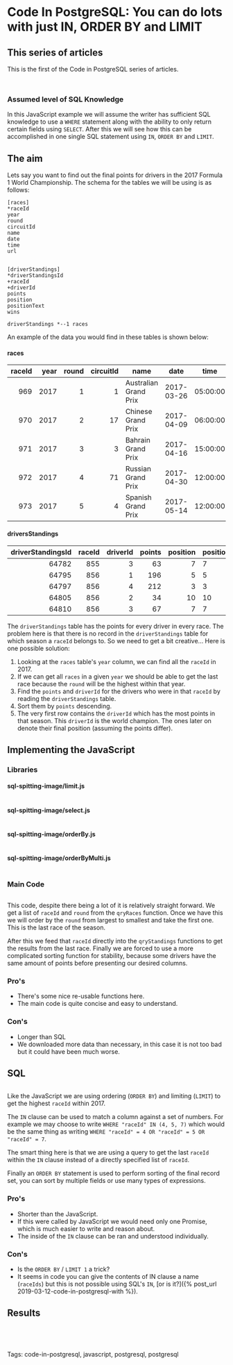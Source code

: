 # Code In PostgreSQL: You can do lots with just IN, ORDER BY and LIMIT


## This series of articles

This is the first of the Code in PostgreSQL series of articles.

```unixpipe cat content-assets/code-in-postgresql/about-body.md
```

```unixpipe cat content-assets/code-in-postgresql/about-ergast.md
```

### Assumed level of SQL Knowledge

In this JavaScript example we will assume the writer has sufficient SQL knowledge to use a `WHERE` statement along with the ability to only return certain fields using `SELECT`. After this we will see how this can be accomplished in one single SQL statement using `IN`, `ORDER BY` and `LIMIT`.

## The aim

Lets say you want to find out the final points for drivers in the 2017 Formula 1 World Championship. The schema for the tables we will be using is as follows:

```unixpipe diagram-erd content-assets/2019-03-03-code-in-postgresql-in-order-by-limit/erd.svg
[races]
*raceId
year
round
circuitId
name
date
time
url


[driverStandings]
*driverStandingsId
+raceId
+driverId
points
position
positionText
wins

driverStandings *--1 races
```

An example of the data you would find in these tables is shown below:

#### races

| raceId | year | round | circuitId |           name           |    date    |   time   | url |
| -:     | -:   | -:    | -:        | -                        | -          | -        | - |
|    969 | 2017 |     1 |         1 | Australian Grand Prix    | 2017-03-26 | 05:00:00 | https://en.wikipedia.org/wiki/2017_Australian_Grand_Prix|
|    970 | 2017 |     2 |        17 | Chinese Grand Prix       | 2017-04-09 | 06:00:00 | https://en.wikipedia.org/wiki/2017_Chinese_Grand_Prix|
|    971 | 2017 |     3 |         3 | Bahrain Grand Prix       | 2017-04-16 | 15:00:00 | https://en.wikipedia.org/wiki/2017_Bahrain_Grand_Prix|
|    972 | 2017 |     4 |        71 | Russian Grand Prix       | 2017-04-30 | 12:00:00 | https://en.wikipedia.org/wiki/2017_Russian_Grand_Prix|
|    973 | 2017 |     5 |         4 | Spanish Grand Prix       | 2017-05-14 | 12:00:00 | https://en.wikipedia.org/wiki/2017_Spanish_Grand_Prix|


#### driversStandings

| driverStandingsId | raceId | driverId | points | position | positionText | wins |
| -:                | -:     | -:       | -:     | -:       | -            | -:   |
|             64782 |    855 |        3 |     63 |        7 | 7            |    0 |
|             64795 |    856 |        1 |    196 |        5 | 5            |    2 |
|             64797 |    856 |        4 |    212 |        3 | 3            |    1 |
|             64805 |    856 |        2 |     34 |       10 | 10           |    0 |
|             64810 |    856 |        3 |     67 |        7 | 7            |    0 |

The `driverStandings` table has the points for every driver in every race. The problem here is that there is no record in the `driverStandings` table for which season a `raceId` belongs to. So we need to get a bit creative... Here is one possible solution:

 1. Looking at the `races` table's `year` column, we can find all the `raceId` in 2017.
 2. If we can get all `races` in a given `year` we should be able to get the last race because the `round` will be the highest within that year.
 2. Find the `points` and `driverId` for the drivers who were in that `raceId` by reading the `driverStandings` table.
 3. Sort them by `points` descending.
 4. The very first row contains the `driverId` which has the most points in that season. This `driverId` is the world champion. The ones later on denote their final position (assuming the points differ).

## Implementing the JavaScript

### Libraries

<div class="hide-by-header">

#### sql-spitting-image/limit.js

```javascript file=content-assets/code-in-postgresql/sql-spitting-image/limit.js
```
</div>

<div class="hide-by-header">

#### sql-spitting-image/select.js

```javascript file=content-assets/code-in-postgresql/sql-spitting-image/select.js
```
</div>

<div class="hide-by-header">

#### sql-spitting-image/orderBy.js

```javascript file=content-assets/code-in-postgresql/sql-spitting-image/orderBy.js
```
</div>

<div class="hide-by-header">

#### sql-spitting-image/orderByMulti.js

```javascript file=content-assets/code-in-postgresql/sql-spitting-image/orderByMulti.js
```
</div>

### Main Code

```javascript file=content-assets/code-in-postgresql/2019-03-03-in-order-by-limit.js
```

This code, despite there being a lot of it is relatively straight forward. We get a list of `raceId` and `round` from the `qryRaces` function. Once we have this we will order by the `round` from largest to smallest and take the first one. This is the last race of the season.

After this we feed that `raceId` directly into the `qryStandings` functions to get the results from the last race. Finally we are forced to use a more complicated sorting function for stability, because some drivers have the same amount of points before presenting our desired columns.

<div class="pro-list">

### Pro's

 * There's some nice re-usable functions here.
 * The main code is quite concise and easy to understand.
</div>

<div class="con-list">

### Con's

 * Longer than SQL
 * We downloaded more data than necessary, in this case it is not too bad but it could have been much worse.
</div>

## SQL

```sql file=content-assets/code-in-postgresql/2019-03-03-in-order-by-limit.sql
```

Like the JavaScript we are using ordering (`ORDER BY`) and limiting (`LIMIT`) to get the highest `raceId` within 2017.

The `IN` clause can be used to match a column against a set of numbers. For example we may choose to write `WHERE "raceId" IN (4, 5, 7)` which would be the same thing as writing `WHERE "raceId" = 4 OR "raceId" = 5 OR "raceId" = 7`.

The smart thing here is that we are using a query to get the last `raceId` within the `IN` clause instead of a directly specified list of `raceId`.

Finally an `ORDER BY` statement is used to perform sorting of the final record set, you can sort by multiple fields or use many types of expressions.

<div class="pro-list">

### Pro's

 * Shorter than the JavaScript.
 * If this were called by JavaScript we would need only one Promise, which is much easier to write and reason about.
 * The inside of the `IN` clause can be ran and understood individually.
</div>

<div class="con-list">

### Con's

 * Is the `ORDER BY` / `LIMIT 1` a trick?
 * It seems in code you can give the contents of IN clause a name (`raceIds`) but this is not possible using SQL's `IN`, [or is it?]({% post_url 2019-03-12-code-in-postgresql-with %}).
</div>


## Results

```unixpipe cat content-assets/code-in-postgresql/2019-03-03-in-order-by-limit-result.csv | csvtk csv2md
```

```unixpipe cat assets/syntax-highlighting.html
```

```unixpipe cat content-assets/code-in-postgresql/code-in-postgresql.css | in-tags style
```

```unixpipe cat content-assets/code-in-postgresql/code-in-postgresql.js | in-tags script
```
Tags: code-in-postgresql, javascript, postgresql, postgresql
